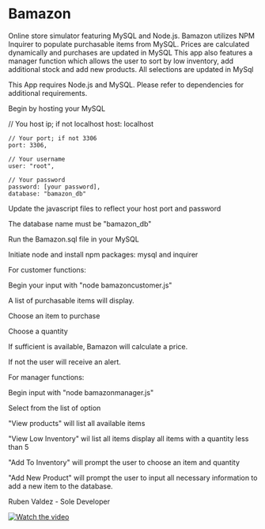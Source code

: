 # Bamazon
Online store simulator featuring MySQL and Node.js. Bamazon utilizes NPM Inquirer to populate purchasable items from MySQL. Prices are calculated dynamically and purchases are updated in MySQL
This app also features a manager function which allows the user to sort by low inventory, add additional stock and add new products. All selections are updated in MySql 



This App requires Node.js and MySQL. Please refer to dependencies for additional requirements.

Begin by hosting your MySQL

  // You host ip; if not localhost
    host: localhost

    // Your port; if not 3306
    port: 3306,

    // Your username
    user: "root",

    // Your password
    password: [your password],
    database: "bamazon_db"

Update the javascript files to reflect your host port and password

The database name must be "bamazon_db"

Run the Bamazon.sql file in your MySQL

Initiate node and install npm packages: mysql and inquirer

For customer functions:

Begin your input with "node bamazoncustomer.js"

A list of purchasable items will display. 

Choose an item to purchase

Choose a quantity

If sufficient is available, Bamazon will calculate a price.

If not the user will receive an alert.


For manager functions:

Begin input with "node bamazonmanager.js"

Select from the list of option 

"View products" will list all available items

"View Low Inventory" wil list all items display all items with a quantity less than 5

"Add To Inventory" will prompt the user to choose an item and quantity

"Add New Product" will prompt the user to input all necessary information to add a new item to the database.


Ruben Valdez - Sole Developer


[![Watch the video](https://img.youtube.com/vi/IOUp-Q9_t_g/maxresdefault.jpg)](https://youtu.be/IOUp-Q9_t_g)



  

    


   
    